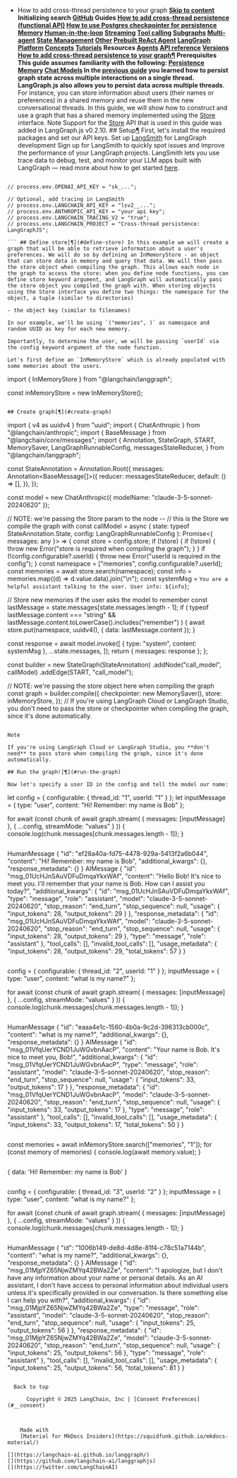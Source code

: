 - How to add cross-thread persistence to your graph **[Skip to content](#how-to-add-cross-thread-persistence-to-your-graph) Initializing search [GitHub](https://github.com/langchain-ai/langgraphjs) Guides [How to add cross-thread persistence (functional API)](../cross-thread-persistence-functional/) [How to use Postgres checkpointer for persistence](../persistence-postgres/) [Memory](../../how-tos#memory) [Human-in-the-loop](../../how-tos#human-in-the-loop) [Streaming](../../how-tos#streaming) [Tool calling](../../how-tos#tool-calling) [Subgraphs](../../how-tos#subgraphs) [Multi-agent](../multi-agent-network/) [State Management](../../how-tos#state-management) [Other](../../how-tos#other) [Prebuilt ReAct Agent](../../how-tos#prebuilt-react-agent) [LangGraph Platform](../../how-tos#langgraph-platform) [Concepts](../../concepts/) [Tutorials](../../tutorials/) Resources [Agents](../../agents/overview/) [API reference](../../reference/) [Versions](../../versions/) [How to add cross-thread persistence to your graph¶](#how-to-add-cross-thread-persistence-to-your-graph) Prerequisites This guide assumes familiarity with the following: [Persistence](https://langchain-ai.github.io/langgraphjs/concepts/persistence/) [Memory](https://langchain-ai.github.io/langgraphjs/concepts/memory/) [Chat Models](https://js.langchain.com/docs/concepts/#chat-models) In the [previous guide](https://langchain-ai.github.io/langgraphjs/how-tos/persistence.ipynb) you learned how to persist graph state across multiple interactions on a single thread. LangGraph.js also allows you to persist data across multiple threads**. For instance, you can store information about users (their names or preferences) in a shared memory and reuse them in the new conversational threads. In this guide, we will show how to construct and use a graph that has a shared memory implemented using the [Store](https://langchain-ai.github.io/langgraphjs/reference/classes/checkpoint.BaseStore.html) interface. Note Support for the [Store](https://langchain-ai.github.io/langgraphjs/reference/classes/checkpoint.BaseStore.html) API that is used in this guide was added in LangGraph.js v0.2.10. ## Setup[¶](#setup) First, let's install the required packages and set our API keys. Set up [LangSmith](https://smith.langchain.com) for LangGraph development Sign up for LangSmith to quickly spot issues and improve the performance of your LangGraph projects. LangSmith lets you use trace data to debug, test, and monitor your LLM apps built with LangGraph — read more about how to get started [here](https://docs.smith.langchain.com).

```

```

```
// process.env.OPENAI_API_KEY = "sk_...";

// Optional, add tracing in LangSmith
// process.env.LANGCHAIN_API_KEY = "lsv2__...";
// process.env.ANTHROPIC_API_KEY = "your api key";
// process.env.LANGCHAIN_TRACING_V2 = "true";
// process.env.LANGCHAIN_PROJECT = "Cross-thread persistence: LangGraphJS";

``` ## Define store[¶](#define-store) In this example we will create a graph that will be able to retrieve information about a user's preferences. We will do so by defining an InMemoryStore - an object that can store data in memory and query that data. We will then pass the store object when compiling the graph. This allows each node in the graph to access the store: when you define node functions, you can define store keyword argument, and LangGraph will automatically pass the store object you compiled the graph with. When storing objects using the Store interface you define two things: the namespace for the object, a tuple (similar to directories)

- the object key (similar to filenames)

In our example, we'll be using `("memories", )` as namespace and random UUID as key for each new memory.

Importantly, to determine the user, we will be passing `userId` via the config keyword argument of the node function.

Let's first define an `InMemoryStore` which is already populated with some memories about the users.

```
import { InMemoryStore } from "@langchain/langgraph";

const inMemoryStore = new InMemoryStore();

```

## Create graph[¶](#create-graph)

```
import { v4 as uuidv4 } from "uuid";
import { ChatAnthropic } from "@langchain/anthropic";
import { BaseMessage } from "@langchain/core/messages";
import {
  Annotation,
  StateGraph,
  START,
  MemorySaver,
  LangGraphRunnableConfig,
  messagesStateReducer,
} from "@langchain/langgraph";

const StateAnnotation = Annotation.Root({
  messages: Annotation<BaseMessage[]>({
    reducer: messagesStateReducer,
    default: () => [],
  }),
});

const model = new ChatAnthropic({ modelName: "claude-3-5-sonnet-20240620" });

// NOTE: we're passing the Store param to the node --
// this is the Store we compile the graph with
const callModel = async (
  state: typeof StateAnnotation.State,
  config: LangGraphRunnableConfig
): Promise<{ messages: any }> => {
  const store = config.store;
  if (!store) {
    if (!store) {
      throw new Error("store is required when compiling the graph");
    }
  }
  if (!config.configurable?.userId) {
    throw new Error("userId is required in the config");
  }
  const namespace = ["memories", config.configurable?.userId];
  const memories = await store.search(namespace);
  const info = memories.map((d) => d.value.data).join("\n");
  const systemMsg = `You are a helpful assistant talking to the user. User info: ${info}`;

  // Store new memories if the user asks the model to remember
  const lastMessage = state.messages[state.messages.length - 1];
  if (
    typeof lastMessage.content === "string" &&
    lastMessage.content.toLowerCase().includes("remember")
  ) {
    await store.put(namespace, uuidv4(), { data: lastMessage.content });
  }

  const response = await model.invoke([
    { type: "system", content: systemMsg },
    ...state.messages,
  ]);
  return { messages: response };
};

const builder = new StateGraph(StateAnnotation)
  .addNode("call_model", callModel)
  .addEdge(START, "call_model");

// NOTE: we're passing the store object here when compiling the graph
const graph = builder.compile({
  checkpointer: new MemorySaver(),
  store: inMemoryStore,
});
// If you're using LangGraph Cloud or LangGraph Studio, you don't need to pass the store or checkpointer when compiling the graph, since it's done automatically.

```

Note

If you're using LangGraph Cloud or LangGraph Studio, you **don't need** to pass store when compiling the graph, since it's done automatically.

## Run the graph![¶](#run-the-graph)

Now let's specify a user ID in the config and tell the model our name:

```
let config = { configurable: { thread_id: "1", userId: "1" } };
let inputMessage = { type: "user", content: "Hi! Remember: my name is Bob" };

for await (const chunk of await graph.stream(
  { messages: [inputMessage] },
  { ...config, streamMode: "values" }
)) {
  console.log(chunk.messages[chunk.messages.length - 1]);
}

```

```
HumanMessage {
  "id": "ef28a40a-fd75-4478-929a-5413f2a6b044",
  "content": "Hi! Remember: my name is Bob",
  "additional_kwargs": {},
  "response_metadata": {}
}
AIMessage {
  "id": "msg_01UcHJnSAuVDFuDmqaYkxWAf",
  "content": "Hello Bob! It's nice to meet you. I'll remember that your name is Bob. How can I assist you today?",
  "additional_kwargs": {
    "id": "msg_01UcHJnSAuVDFuDmqaYkxWAf",
    "type": "message",
    "role": "assistant",
    "model": "claude-3-5-sonnet-20240620",
    "stop_reason": "end_turn",
    "stop_sequence": null,
    "usage": {
      "input_tokens": 28,
      "output_tokens": 29
    }
  },
  "response_metadata": {
    "id": "msg_01UcHJnSAuVDFuDmqaYkxWAf",
    "model": "claude-3-5-sonnet-20240620",
    "stop_reason": "end_turn",
    "stop_sequence": null,
    "usage": {
      "input_tokens": 28,
      "output_tokens": 29
    },
    "type": "message",
    "role": "assistant"
  },
  "tool_calls": [],
  "invalid_tool_calls": [],
  "usage_metadata": {
    "input_tokens": 28,
    "output_tokens": 29,
    "total_tokens": 57
  }
}

```

```
config = { configurable: { thread_id: "2", userId: "1" } };
inputMessage = { type: "user", content: "what is my name?" };

for await (const chunk of await graph.stream(
  { messages: [inputMessage] },
  { ...config, streamMode: "values" }
)) {
  console.log(chunk.messages[chunk.messages.length - 1]);
}

```

```
HumanMessage {
  "id": "eaaa4e1c-1560-4b0a-9c2d-396313cb000c",
  "content": "what is my name?",
  "additional_kwargs": {},
  "response_metadata": {}
}
AIMessage {
  "id": "msg_01VfqUerYCND1JuWGvbnAacP",
  "content": "Your name is Bob. It's nice to meet you, Bob!",
  "additional_kwargs": {
    "id": "msg_01VfqUerYCND1JuWGvbnAacP",
    "type": "message",
    "role": "assistant",
    "model": "claude-3-5-sonnet-20240620",
    "stop_reason": "end_turn",
    "stop_sequence": null,
    "usage": {
      "input_tokens": 33,
      "output_tokens": 17
    }
  },
  "response_metadata": {
    "id": "msg_01VfqUerYCND1JuWGvbnAacP",
    "model": "claude-3-5-sonnet-20240620",
    "stop_reason": "end_turn",
    "stop_sequence": null,
    "usage": {
      "input_tokens": 33,
      "output_tokens": 17
    },
    "type": "message",
    "role": "assistant"
  },
  "tool_calls": [],
  "invalid_tool_calls": [],
  "usage_metadata": {
    "input_tokens": 33,
    "output_tokens": 17,
    "total_tokens": 50
  }
}

``` We can now inspect our in-memory store and verify that we have in fact saved the memories for the user:

```
const memories = await inMemoryStore.search(["memories", "1"]);
for (const memory of memories) {
    console.log(await memory.value);
}

```

```
{ data: 'Hi! Remember: my name is Bob' }

``` Let's now run the graph for another user to verify that the memories about the first user are self contained:

```
config = { configurable: { thread_id: "3", userId: "2" } };
inputMessage = { type: "user", content: "what is my name?" };

for await (const chunk of await graph.stream(
  { messages: [inputMessage] },
  { ...config, streamMode: "values" }
)) {
  console.log(chunk.messages[chunk.messages.length - 1]);
}

```

```
HumanMessage {
  "id": "1006b149-de8d-4d8e-81f4-c78c51a7144b",
  "content": "what is my name?",
  "additional_kwargs": {},
  "response_metadata": {}
}
AIMessage {
  "id": "msg_01MjpYZ65NjwZMYq42BWa2Ze",
  "content": "I apologize, but I don't have any information about your name or personal details. As an AI assistant, I don't have access to personal information about individual users unless it's specifically provided in our conversation. Is there something else I can help you with?",
  "additional_kwargs": {
    "id": "msg_01MjpYZ65NjwZMYq42BWa2Ze",
    "type": "message",
    "role": "assistant",
    "model": "claude-3-5-sonnet-20240620",
    "stop_reason": "end_turn",
    "stop_sequence": null,
    "usage": {
      "input_tokens": 25,
      "output_tokens": 56
    }
  },
  "response_metadata": {
    "id": "msg_01MjpYZ65NjwZMYq42BWa2Ze",
    "model": "claude-3-5-sonnet-20240620",
    "stop_reason": "end_turn",
    "stop_sequence": null,
    "usage": {
      "input_tokens": 25,
      "output_tokens": 56
    },
    "type": "message",
    "role": "assistant"
  },
  "tool_calls": [],
  "invalid_tool_calls": [],
  "usage_metadata": {
    "input_tokens": 25,
    "output_tokens": 56,
    "total_tokens": 81
  }
}

```

  Back to top

      Copyright © 2025 LangChain, Inc | [Consent Preferences](#__consent)



    Made with
    [Material for MkDocs Insiders](https://squidfunk.github.io/mkdocs-material/)

[](https://langchain-ai.github.io/langgraph/)
[](https://github.com/langchain-ai/langgraphjs)
[](https://twitter.com/LangChainAI)
